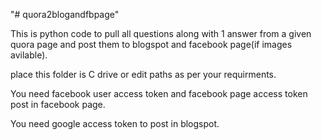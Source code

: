 "# quora2blogandfbpage" 

This is python code to pull all questions along with 1 answer from a given quora page and post them to blogspot and facebook page(if images avilable).


place this folder is C drive or edit paths as per your requirments.


You need facebook user access token and facebook page access token post in facebook page.


You need google access token to post in blogspot.





